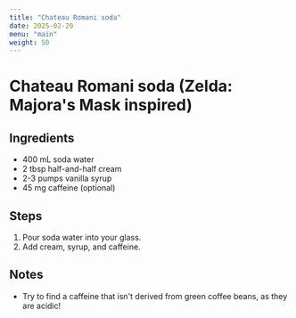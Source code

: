 ```yaml
---
title: "Chateau Romani soda"
date: 2025-02-20
menu: "main"
weight: 50
---
```


# Chateau Romani soda (Zelda: Majora's Mask inspired)

## Ingredients

* 400 mL soda water
* 2 tbsp half-and-half cream
* 2-3 pumps vanilla syrup
* 45 mg caffeine (optional)

## Steps

1. Pour soda water into your glass.
2. Add cream, syrup, and caffeine.

## Notes
* Try to find a caffeine that isn't derived from green coffee beans, as they are acidic!